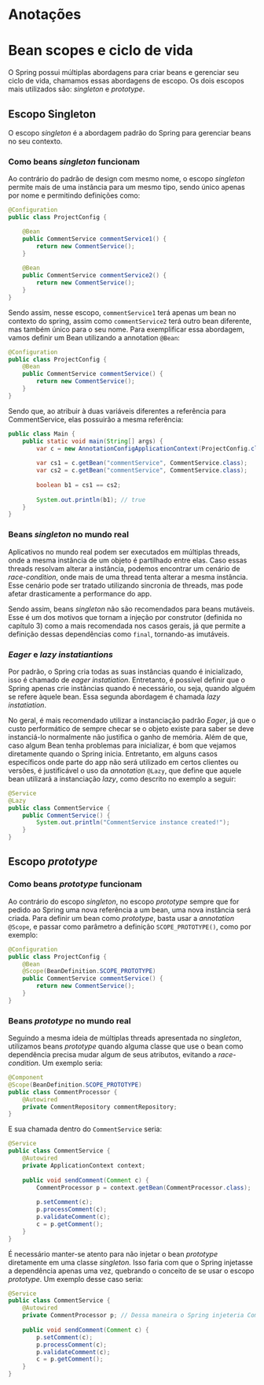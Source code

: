 # Anotações

# Bean scopes e ciclo de vida

O Spring possui múltiplas abordagens para criar beans e gerenciar seu ciclo de vida, chamamos essas abordagens de escopo. Os dois escopos mais utilizados são: *singleton* e *prototype*.

## Escopo Singleton

O escopo *singleton* é a abordagem padrão do Spring para gerenciar beans no seu contexto.

### Como beans *singleton* funcionam

Ao contrário do padrão de design com mesmo nome, o escopo *singleton* permite mais de uma instância para um mesmo tipo, sendo único apenas por nome e permitindo definições como:

```java
@Configuration
public class ProjectConfig {

	@Bean
	public CommentService commentService1() {
		return new CommentService();
	}
  
	@Bean
	public CommentService commentService2() {
		return new CommentService();
	}
}
```

Sendo assim, nesse escopo, `commentService1` terá apenas um bean no contexto do spring, assim como `commentService2` terá outro bean diferente, mas também único para o seu nome. Para exemplificar essa abordagem, vamos definir um Bean utilizando a annotation `@Bean`:

```java
@Configuration
public class ProjectConfig {
	@Bean
	public CommentService commentService() {
		return new CommentService();
	}
}
```

Sendo que, ao atribuir à duas variáveis diferentes a referência para CommentService, elas possuirão a mesma referência:

```java
public class Main {
	public static void main(String[] args) {
		var c = new AnnotationConfigApplicationContext(ProjectConfig.class);
		
		var cs1 = c.getBean("commentService", CommentService.class);
		var cs2 = c.getBean("commentService", CommentService.class);
		
		boolean b1 = cs1 == cs2;
	
		System.out.println(b1); // true
	}
}
```

### Beans *singleton* no mundo real

Aplicativos no mundo real podem ser executados em múltiplas threads, onde a mesma instância de um objeto é partilhado entre elas. Caso essas threads resolvam alterar a instância, podemos encontrar um cenário de *race-condition*, onde mais de uma thread tenta alterar a mesma instância. Esse cenário pode ser tratado utilizando sincronia de threads, mas pode afetar drasticamente a performance do app.

Sendo assim, beans *singleton* não são recomendados para beans mutáveis. Esse é um dos motivos que tornam a injeção por construtor (definida no capítulo 3) como a mais recomendada nos casos gerais, já que permite a definição dessas dependências como `final`, tornando-as imutáveis.

### *Eager* e *lazy instatiantions*

Por padrão, o Spring cria todas as suas instâncias quando é inicializado, isso é chamado de *eager instatiation*. Entretanto, é possível definir que o Spring apenas crie instâncias quando é necessário, ou seja, quando alguém se refere àquele bean. Essa segunda abordagem é chamada *lazy instatiation*.

No geral, é mais recomendado utilizar a instanciação padrão *Eager*, já que o custo performático de sempre checar se o objeto existe para saber se deve instanciá-lo normalmente não justifica o ganho de memória. Além de que, caso algum Bean tenha problemas para inicializar, é bom que vejamos diretamente quando o Spring inicia. Entretanto, em alguns casos específicos onde parte do app não será utilizado em certos clientes ou versões, é justificável o uso da *annotation* `@Lazy`, que define que aquele bean utilizará a instanciação *lazy*, como descrito no exemplo a seguir:

```java
@Service
@Lazy
public class CommentService {
	public CommentService() {
		System.out.println("CommentService instance created!");
	}
}
```

## Escopo *prototype*

### Como beans *prototype* funcionam

Ao contrário do escopo *singleton*, no escopo *prototype* sempre que for pedido ao Spring uma nova referência a um bean, uma nova instância será criada. Para definir um bean como *prototype*, basta usar a *annotation* `@Scope`, e passar como parâmetro a definição `SCOPE_PROTOTYPE()`, como por exemplo:

```java
@Configuration
public class ProjectConfig {
	@Bean
	@Scope(BeanDefinition.SCOPE_PROTOTYPE)
	public CommentService commentService() {
		return new CommentService();
	}
}
```

### Beans *prototype* no mundo real

Seguindo a mesma ideia de múltiplas threads apresentada no *singleton*, utilizamos beans *prototype* quando alguma classe que use o bean como dependência precisa mudar algum de seus atributos, evitando a *race-condition*. Um exemplo seria:

```java
@Component
@Scope(BeanDefinition.SCOPE_PROTOTYPE)
public class CommentProcessor {
	@Autowired
	private CommentRepository commentRepository;
}
```

E sua chamada dentro do `CommentService` seria:

```java
@Service
public class CommentService {
	@Autowired
	private ApplicationContext context;
	
	public void sendComment(Comment c) {
		CommentProcessor p = context.getBean(CommentProcessor.class);
		
		p.setComment(c);
		p.processComment(c);
		p.validateComment(c);
		c = p.getComment();
	}
}
```

É necessário manter-se atento para não injetar o bean *prototype* diretamente em uma classe *singleton.* Isso faria com que o Spring injetasse a dependência apenas uma vez, quebrando o conceito de se usar o escopo *prototype*. Um exemplo desse caso seria:

```java
@Service
public class CommentService {
	@Autowired
	private CommentProcessor p; // Dessa maneira o Spring injeteria CommentProcessor na sua criação, mas CommentService só é criado 1x
	
	public void sendComment(Comment c) {
		p.setComment(c);
		p.processComment(c);
		p.validateComment(c);
		c = p.getComment();
	}
}
```